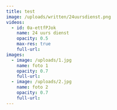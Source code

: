 ```yaml
---
title: test
image: /uploads/written/24uursdienst.png
videos:
  - id: 0a-ettfPJok
    name: 24 uurs dienst
    opacity: 0.5
    max-res: true
    full-url:
images:
  - image: /uploads/1.jpg
    name: foto 1
    opacity: 0.7
    full-url:
  - image: /uploads/2.jpg
    name: foto 2
    opacity: 0.7
    full-url:
---
```

